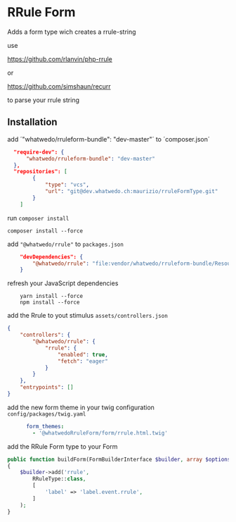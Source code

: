 # RRule Form

Adds a form type wich creates a rrule-string


use

https://github.com/rlanvin/php-rrule

or

https://github.com/simshaun/recurr


to parse your rrule string



## Installation

add ´"whatwedo/rruleform-bundle": "dev-master"´ to ´composer.json´

```json
  "require-dev": {
      "whatwedo/rruleform-bundle": "dev-master"
  },
  "repositories": [
        {
            "type": "vcs",
            "url": "git@dev.whatwedo.ch:maurizio/rruleFormType.git"
        }
    ]
```

run `composer install`

```
composer install --force
```

add `"@whatwedo/rrule"` to `packages.json`

```json
    "devDependencies": {    
        "@whatwedo/rrule": "file:vendor/whatwedo/rruleform-bundle/Resources/assets"
    }
```

refresh your JavaScript dependencies

```shell script
    yarn install --force
    npm install --force
```
    

add the Rrule to yout stimulus `assets/controllers.json`

```json
{
    "controllers": {
        "@whatwedo/rrule": {
            "rrule": {
                "enabled": true,
                "fetch": "eager"
            }
        }
    },
    "entrypoints": []
}

```

add the new form theme in your twig configuration `config/packages/twig.yaml`

  
```yaml
      form_themes:
        - '@whatwedoRruleForm/form/rrule.html.twig'
```

add the RRule Form type to your Form

```php
public function buildForm(FormBuilderInterface $builder, array $options)
{
    $builder->add('rrule',
        RRuleType::class,
        [
            'label' => 'label.event.rrule',
        ]
    );
}
```

